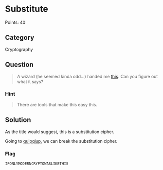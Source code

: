 # Substitute
Points: 40

## Category
Cryptography

## Question
>A wizard (he seemed kinda odd...) handed me [this](cipher.txt). Can you figure out what it says?

### Hint
>There are tools that make this easy this.

## Solution
As the title would suggest, this is a substitution cipher.

Going to [quipqiup](https://quipqiup.com/), we can break the substitution cipher.


### Flag
`IFONLYMODERNCRYPTOWASLIKETHIS`
